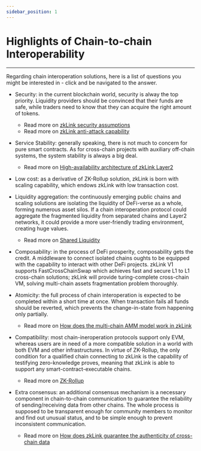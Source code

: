 ```yaml
---
sidebar_position: 1
---
```


# Highlights of Chain-to-chain Interoperability

---
Regarding chain interoperation solutions, here is a list of questions you might be interested in - click and be navigated to the answer.

- <span className="highlight">Security</span>: in the current blockchain world, security is alway the top priority. Liquidity providers should be convinced that their funds are safe, while traders need to know that they can acquire the right amount of tokens.

  - Read more on [zkLink security assumptions](/docs/Technology/About-Security#security-assumptions)
  - Read more on [zkLink anti-attack capability](/docs/Technology/About-Security#zklink-is-equipped-with-stronger-anti-attack-capability)

- <span className="highlight">Service Stability</span>: generally speaking, there is not much to concern for pure smart contracts. As for cross-chain projects with auxiliary off-chain systems, the system stability is always a big deal.

  - Read more on [High-availability architecture of zkLink Layer2](/docs/Technology/Technology#high-availability-architecture-of-zklink-layer2)

- <span className="highlight">Low cost</span>: as a derivative of ZK-Rollup solution, zkLink is born with scaling capability, which endows zkLink with low transaction cost.

- <span className="highlight">Liquidity aggregation</span>: the continuously emerging public chains and scaling solutions are isolating the liquidity of DeFi-verse as a whole, forming numerous asset silos. If a chain interoperation protocol could aggregate the fragmented liquidity from separated chains and Layer2 networks, it could provide a more user-friendly trading environment, creating huge values.

  - Read more on [Shared Liquidity](/docs/Technology/Overview#shared-liquidity)

- <span className="highlight">Composability</span>: in the process of DeFi prosperity, composability gets the credit. A middleware to connect isolated chains oughts to be equipped with the capability to interact with other DeFi projects. zkLink V1 supports FastCrossChainSwap which achieves fast and secure L1 to L1 cross-chain solutions; zkLink will provide turing-complete cross-chain VM, solving multi-chain assets fragmentation problem thoroughly.

- <span className="highlight">Atomicity</span>: the full process of chain interoperation is expected to be completed within a short time at once. When transaction fails all funds should be reverted, which prevents the change-in-state from happening only partially.

  - Read more on [How does the multi-chain AMM model work in zkLink](/docs/Technology/Technology#how-does-zklinks-multi-chain-amm-work)

- <span className="highlight">Compatibility</span>: most chain-ineroperation protocols support only EVM, whereas users are in need of a more compatible solution in a world with both EVM and other infrastructures. In virtue of ZK-Rollup, the only condition for a qualified chain connecting to zkLink is the capability of testifying zero-knowledge proves, meaning that zkLink is able to support any smart-contract-executable chains.

  - Read more on [ZK-Rollup](/docs/Technology/Technology#about-zkrollup)

- <span className="highlight">Extra consensus</span>: an additional consensus mechanism is a necessary component in chain-to-chain communication to guarantee the reliability of sending/receiving data from other chains. The whole process is supposed to be transparent enough for community members to monitor and find out unusual status, and to be simple enough to prevent inconsistent communication.

  - Read more on [How does zkLink guarantee the authenticity of cross-chain data](/docs/Technology/About-Security#how-does-zklink-guarantee-the-authencity-of-cross-chain-data)
